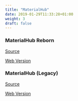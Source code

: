 ```yaml
---
title: "MaterialHub"
date: 2019-01-29T11:33:28+01:00
weight: 3
draft: false
---
```

### MaterialHub Reborn

[Source](https://gitlab.com/jasperro/rntlr-2.5d)

[Web Version](https://jasperro.gitlab.io/rntlr-html5-bin)

### MaterialHub (Legacy)

[Source](https://gitlab.com/jasperro/rntlr-2d)

[Web Version](https://rntlr.000webhostapp.com/)
